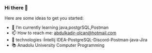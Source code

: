 ### Hi there 👋

Here are some ideas to get you started:

- 🌱 I’m currently learning java,postgrSQL,Postman 
- 📫 How to reach me: abdulkadir-olcan@hotmail.com
- 🧳 technologies :İntellij IDEA-PostgreSQL-Discord-Postman-java-Jira
- 📚 Anadolu University Computer Programming
